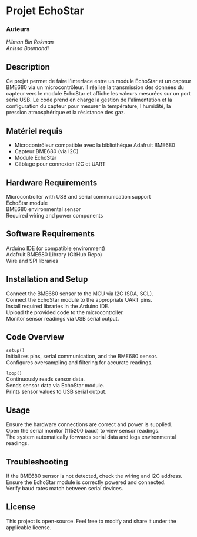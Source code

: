 # Projet EchoStar
### Auteurs
*Hilman Bin Rokman*  
*Anissa Boumahdi*

## Description

Ce projet permet de faire l'interface entre un module EchoStar et un capteur BME680 via un microcontrôleur. Il réalise la transmission des données du capteur vers le module EchoStar et affiche les valeurs mesurées sur un port série USB. Le code prend en charge la gestion de l'alimentation et la configuration du capteur pour mesurer la température, l'humidité, la pression atmosphérique et la résistance des gaz.

## Matériel requis

- Microcontrôleur compatible avec la bibliothèque Adafruit BME680  
- Capteur BME680 (via I2C)  
- Module EchoStar  
- Câblage pour connexion I2C et UART  

## Hardware Requirements
Microcontroller with USB and serial communication support  
EchoStar module  
BME680 environmental sensor  
Required wiring and power components  

## Software Requirements
Arduino IDE (or compatible environment)  
Adafruit BME680 Library (GitHub Repo)  
Wire and SPI libraries  

## Installation and Setup
Connect the BME680 sensor to the MCU via I2C (SDA, SCL).  
Connect the EchoStar module to the appropriate UART pins.  
Install required libraries in the Arduino IDE.  
Upload the provided code to the microcontroller.  
Monitor sensor readings via USB serial output.  

## Code Overview

`setup()`  
Initializes pins, serial communication, and the BME680 sensor.  
Configures oversampling and filtering for accurate readings.  

`loop()`  
Continuously reads sensor data.  
Sends sensor data via EchoStar module.  
Prints sensor values to USB serial output.  

## Usage
Ensure the hardware connections are correct and power is supplied.  
Open the serial monitor (115200 baud) to view sensor readings.  
The system automatically forwards serial data and logs environmental readings.  

## Troubleshooting
If the BME680 sensor is not detected, check the wiring and I2C address.  
Ensure the EchoStar module is correctly powered and connected.  
Verify baud rates match between serial devices.  

## License
This project is open-source. Feel free to modify and share it under the applicable license.  
